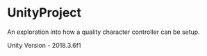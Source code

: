 # UnityProject
An exploration into how a quality character controller can be setup.

Unity Version - 2018.3.6f1
